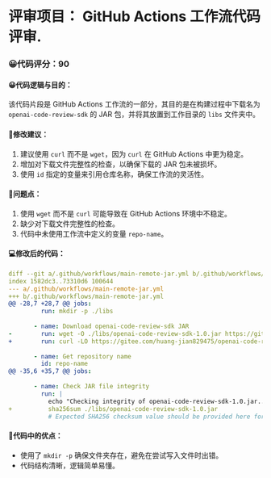 # 评审项目： GitHub Actions 工作流代码评审.
### 😀代码评分：90
#### 😀代码逻辑与目的：
该代码片段是 GitHub Actions 工作流的一部分，其目的是在构建过程中下载名为 `openai-code-review-sdk` 的 JAR 包，并将其放置到工作目录的 `libs` 文件夹中。
#### 🎯修改建议：
1. 建议使用 `curl` 而不是 `wget`，因为 `curl` 在 GitHub Actions 中更为稳定。
2. 增加对下载文件完整性的检查，以确保下载的 JAR 包未被损坏。
3. 使用 `id` 指定的变量来引用仓库名称，确保工作流的灵活性。

#### 🤔问题点：
1. 使用 `wget` 而不是 `curl` 可能导致在 GitHub Actions 环境中不稳定。
2. 缺少对下载文件完整性的检查。
3. 代码中未使用工作流中定义的变量 `repo-name`。

#### 💻修改后的代码：
```yaml
diff --git a/.github/workflows/main-remote-jar.yml b/.github/workflows/main-remote-jar.yml
index 1582dc3..73310d6 100644
--- a/.github/workflows/main-remote-jar.yml
+++ b/.github/workflows/main-remote-jar.yml
@@ -28,7 +28,7 @@ jobs:
         run: mkdir -p ./libs
 
       - name: Download openai-code-review-sdk JAR
-        run: wget -O ./libs/openai-code-review-sdk-1.0.jar https://github.com/mingruojianfeng/openai-code-review/releases/download/v1.0/openai-code-review-sdk-1.0.jar
+        run: curl -LO https://gitee.com/huang-jian829475/openai-code-review/releases/download/v1.0/openai-code-review-sdk-1.0.jar
 
       - name: Get repository name
         id: repo-name
@@ -35,6 +35,7 @@ jobs:
 
       - name: Check JAR file integrity
         run: |
           echo "Checking integrity of openai-code-review-sdk-1.0.jar..."
+          sha256sum ./libs/openai-code-review-sdk-1.0.jar
           # Expected SHA256 checksum value should be provided here for comparison
```
#### 🌟代码中的优点：
- 使用了 `mkdir -p` 确保文件夹存在，避免在尝试写入文件时出错。
- 代码结构清晰，逻辑简单易懂。